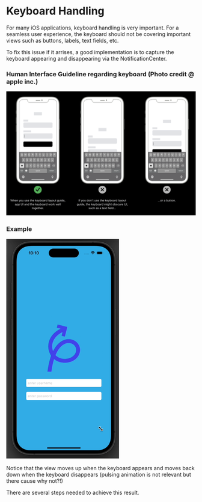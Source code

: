 # Keyboard Handling
For many iOS applications, keyboard handling is very important. For a seamless user experience, the keyboard should not be covering important views
such as buttons, labels, text fields, etc.

To fix this issue if it arrises, a good implementation is to capture the keyboard appearing and disappearing via the NotificationCenter.

### Human Interface Guideline regarding keyboard (Photo credit @ apple inc.)
![Keyboard-Photo](Assets/KeyboardGuidelineImage.png)


### Example 
![Gif](Assets/KBHandling.gif)

Notice that the view moves up when the keyboard appears and moves back down when the keyboard disappears (pulsing animation is not relevant but there cause why not?!)

There are several steps needed to achieve this result.
